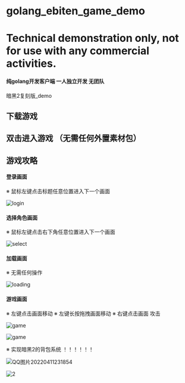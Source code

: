 # golang_ebiten_game_demo

# Technical demonstration only, not for use with any commercial activities.

#### 纯golang开发客户端 一人独立开发 无团队
暗黑2复刻版_demo


## 下载游戏

## 双击进入游戏 （无需任何外置素材包）

## 游戏攻略

#### 登录画面     
※ 鼠标左键点击标题任意位置进入下一个画面

![login](https://user-images.githubusercontent.com/22612129/162598939-3f4475ae-5911-4add-9965-a46270ed2540.png)

#### 选择角色画面     
※ 鼠标左键点击右下角任意位置进入下一个画面

![select](https://user-images.githubusercontent.com/22612129/162599002-021218d5-4d23-42a4-87f3-a6870df6597a.png)

#### 加载画面     
※ 无需任何操作

![loading](https://user-images.githubusercontent.com/22612129/162599020-5f1b9c8f-14e7-4974-a8da-f02702fbb143.png)

#### 游戏画面     
※ 左键点击画面移动
※ 左键长按拖拽画面移动
※ 右键点击画面 攻击

![game](https://user-images.githubusercontent.com/22612129/162599084-9602e08c-351f-4b1b-987f-efe62e883f2e.png)

![game](https://user-images.githubusercontent.com/22612129/162599118-925b7b96-df56-4127-ac88-3c202e991fbc.png)

※ 实现暗黑2的背包系统 ！！！！！！

![QQ图片20220411231854](https://user-images.githubusercontent.com/22612129/162760370-c7dff779-eac0-4e86-8156-6b68c4ad6f76.png)

![2](https://user-images.githubusercontent.com/22612129/162760378-f851d9d0-17eb-43ab-b9cc-4479948ede25.png)






